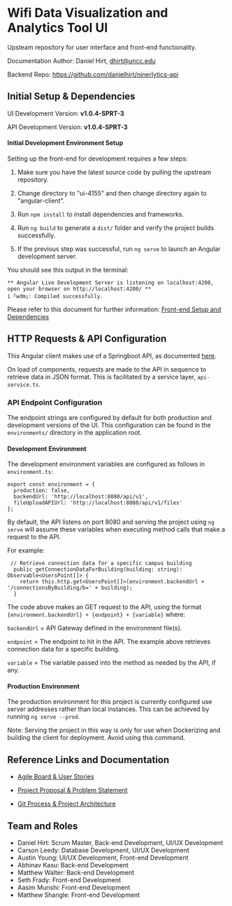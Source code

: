 # Wifi Data Visualization and Analytics Tool UI
Upsteam repository for user interface and front-end functionality. 

Documentation Author: Daniel Hirt, dhirt@uncc.edu

Backend Repo: https://github.com/danielhirt/ninerlytics-api

## Initial Setup & Dependencies

UI Development Version: **v1.0.4-SPRT-3**

API Development Version: **v1.0.4-SPRT-3**

#### Initial Development Environment Setup

Setting up the front-end for development requires a few steps:

1) Make sure you have the latest source code by pulling the upstream repository.

2) Change directory to "ui-4155" and then change directory again to "angular-client".

3) Run `npm install` to install dependencies and frameworks.

4) Run `ng build` to generate a `dist/` folder and verify the project builds successfully.

5) If the previous step was successful, run `ng serve` to launch an Angular development server.

You should see this output in the terminal:

```
** Angular Live Development Server is listening on localhost:4200, open your browser on http://localhost:4200/ **
i ｢wdm｣: Compiled successfully.
```

Please refer to this document for further information: [Front-end Setup and Dependencies](https://docs.google.com/document/d/1LZwoXO3JTNJLqEHj2jZYzslkOiTGoj5hiWzTbbcIewk/edit?usp=sharing "Front-end Setup")


## HTTP Requests & API Configuration

This Angular client makes use of a Springboot API, as documented [here](https://github.com/danielhirt/back-end-4155 "API Docs").

On load of components, requests are made to the API in sequence to retrieve data in JSON format. This is facilitated by a service layer, `api-service.ts`.

### API Endpoint Configuration

The endpoint strings are configured by default for both production and development versions of the UI. This configuration can be found in the `environments/` directory in the application root.

#### Development Environment

The development environment variables are configured as follows in `environment.ts`:

```
export const environment = {
  production: false,
  backendUrl: 'http://localhost:8080/api/v1',
  fileUploadAPIUrl: 'http://localhost:8080/api/v1/files'
};
```
By default, the API listens on port 8080 and serving the project using `ng serve` will assume these variables when executing method calls that make a request to the API. 

For example:

```
 // Retrieve connection data for a specific campus building
  public getConnectionDataForBuilding(building: string): Observable<UsersPoint[]> {
    return this.http.get<UsersPoint[]>(environment.backendUrl + '/connectionsByBuilding/b=' + building);
  }
```
The code above makes an GET request to the API, using the format `{environment.backendUrl} + {endpoint} + {variable}` where:

`backendUrl` = API Gateway defined in the environment file(s).

`endpoint` = The endpoint to hit in the API. The example above retrieves connection data for a specific building. 

`variable` = The variable passed into the method as needed by the API, if any. 

#### Production Environment

The production environment for this project is currently configured use server addresses rather than local instances. This can be achieved by running `ng serve --prod`. 

Note: Serving the project in this way is only for use when Dockerizing and building the client for deployment. Avoid using this command. 

## Reference Links and Documentation

* [Agile Board & User Stories](https://docs.google.com/spreadsheets/d/1dm9sP_mIdLl37zeNOCKmncDMO0HoIxjeewmiFUyAlhI/edit?usp=sharing "Agile Board")


* [Project Proposal & Problem Statement](https://docs.google.com/presentation/d/1fxfAZ-zVOSKzFW1SE5DlYFFz0uJsrnEZB4Wij7uvN5M/edit?usp=sharing "Proposal")


* [Git Process & Project Architecture](https://docs.google.com/document/d/1HAwwUEqxKyuCf5BHwdLaAdD1ZKnvuG_bWOq9BIKS4ek/edit?usp=sharing "Project Management")


## Team and Roles

* Daniel Hirt: Scrum Master, Back-end Development, UI/UX Development	
* Carson Leedy: Database Development, UI/UX Development
* Austin Young: UI/UX Development, Front-end Development	
* Abhinav Kasu: Back-end Development
* Matthew Walter: Back-end Development
* Seth Frady: Front-end Development			
* Aasim Munshi: Front-end Development				
* Matthew Shangle: Front-end Development			
			

